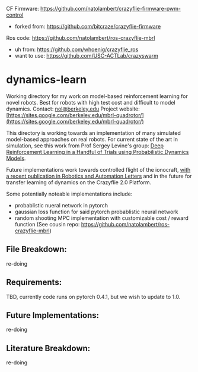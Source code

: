 CF Firmware: https://github.com/natolambert/crazyflie-firmware-pwm-control
  - forked from: https://github.com/bitcraze/crazyflie-firmware

Ros code: https://github.com/natolambert/ros-crazyflie-mbrl
  - uh from: https://github.com/whoenig/crazyflie_ros
  - want to use: https://github.com/USC-ACTLab/crazyswarm

# dynamics-learn
Working directory for my work on model-based reinforcement learning for novel robots. Best for robots with high test cost and difficult to model dynamics. Contact: [nol@berkeley.edu](mailto:nol@berkeley.edu)
Project website: [https://sites.google.com/berkeley.edu/mbrl-quadrotor/](https://sites.google.com/berkeley.edu/mbrl-quadrotor/)

This directory is working towards an implementation of many simulated model-based approaches on real robots. For current state of the art in simulation, see this work from Prof Sergey Levine's group: [Deep Reinforcement Learning in a Handful of Trials using Probabilistic Dynamics Models](https://arxiv.org/abs/1805.12114).

Future implementations work towards controlled flight of the ionocraft,
[with a recent publication in Robotics and Automation Letters](https://ieeexplore.ieee.org/document/8373697/)
and in the future for transfer learning of dynamics on the Crazyflie 2.0 Platform.

Some potentially noteable implementations include:
- probablistic nueral network in pytorch
- gaussian loss function for said pytorch probablistic neural network
- random shooting MPC implementation with customizable cost / reward function (See cousin repo: https://github.com/natolambert/ros-crazyflie-mbrl)

File Breakdown:
---------------
re-doing

Requirements:
-------------
TBD, currently code runs on pytorch 0.4.1, but we wish to update to 1.0.

Future Implementations:
---------------------

re-doing

Literature Breakdown:
---------------------

re-doing